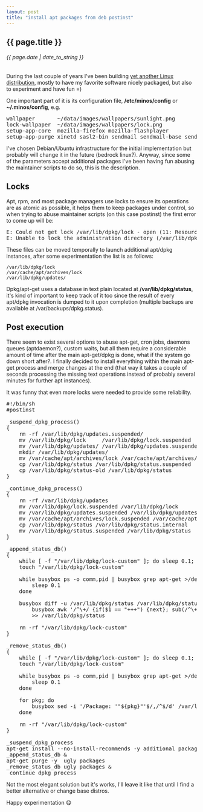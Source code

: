 ```yaml
---
layout: post
title: "install apt packages from deb postinst"
---
```


## {{ page.title }}

###### {{ page.date | date_to_string }}

During the last couple of years I've been building [yet another Linux distribution](https://github.com/minos-org), mostly to have my favorite software nicely packaged, but also to experiment and have fun =)

One important part of it is its configuration file, **/etc/minos/config** or **~/.minos/config**, e.g.

<pre class="sh_sh">
wallpaper       ~/data/images/wallpapers/sunlight.png
lock-wallpaper  ~/data/images/wallpapers/lock.png
setup-app-core  mozilla-firefox mozilla-flashplayer
setup-app-purge xinetd sasl2-bin sendmail sendmail-base sendmail-bin sensible-mda
</pre>

I've chosen Debian/Ubuntu infrastructure for the initial implementation but probably will change it in the future (bedrock linux?). Anyway, since some of the parameters accept additional packages I've been having fun abusing the maintainer scripts to do so, this is the description.

## Locks

Apt, rpm, and most package managers use locks to ensure its operations are as atomic as possible, it helps them to keep packages under control, so when trying to abuse maintainer scripts (on this case postinst) the first error to come up will be:

<pre class="sh_sh">
E: Could not get lock /var/lib/dpkg/lock - open (11: Resource temporarily unavailable)
E: Unable to lock the administration directory (/var/lib/dpkg/), is another process using it?`
</pre>

These files can be moved temporally to launch additional apt/dpkg instances, after some experimentation the list is as follows:

    /var/lib/dpkg/lock
    /var/cache/apt/archives/lock
    /var/lib/dpkg/updates/

Dpkg/apt-get uses a database in text plain located at **/var/lib/dpkg/status**, it's kind of important to keep track of it too since the result of every apt/dpkg invocation is dumped to it upon completion (multiple backups are available at /var/backups/dpkg.status).

## Post execution

There seem to exist several options to abuse apt-get, cron jobs, daemons queues (aptdaemon?), custom waits, but all them require a considerable amount of time after the main apt-get/dpkg is done, what if the system go down short after?. I finally decided to install everything within the main apt-get process and merge changes at the end (that way it takes a couple of seconds processing the missing text operations instead of probably several minutes for further apt instances).

It was funny that even more locks were needed to provide some reliability.

<pre class="sh_sh">
#!/bin/sh
#postinst

_suspend_dpkg_process()
{
    rm -rf /var/lib/dpkg/updates.suspended/
    mv /var/lib/dpkg/lock     /var/lib/dpkg/lock.suspended
    mv /var/lib/dpkg/updates/ /var/lib/dpkg/updates.suspended
    mkdir /var/lib/dpkg/updates/
    mv /var/cache/apt/archives/lock /var/cache/apt/archives/lock.suspended
    cp /var/lib/dpkg/status /var/lib/dpkg/status.suspended
    cp /var/lib/dpkg/status-old /var/lib/dpkg/status
}

_continue_dpkg_process()
{
    rm -rf /var/lib/dpkg/updates
    mv /var/lib/dpkg/lock.suspended /var/lib/dpkg/lock
    mv /var/lib/dpkg/updates.suspended /var/lib/dpkg/updates
    mv /var/cache/apt/archives/lock.suspended /var/cache/apt/archives/lock
    cp /var/lib/dpkg/status /var/lib/dpkg/status.internal
    mv /var/lib/dpkg/status.suspended /var/lib/dpkg/status
}

_append_status_db()
{
    while [ -f "/var/lib/dpkg/lock-custom" ]; do sleep 0.1; done
    touch "/var/lib/dpkg/lock-custom"

    while busybox ps -o comm,pid | busybox grep apt-get >/dev/null 2>&1; do
        sleep 0.1
    done

    busybox diff -u /var/lib/dpkg/status /var/lib/dpkg/status.internal |   \
        busybox awk '/^\+/ {if($1 == "+++") {next}; sub(/^\+/,""); print}' \
        >> /var/lib/dpkg/status

    rm -rf "/var/lib/dpkg/lock-custom"
}

_remove_status_db()
{
    while [ -f "/var/lib/dpkg/lock-custom" ]; do sleep 0.1; done
    touch "/var/lib/dpkg/lock-custom"

    while busybox ps -o comm,pid | busybox grep apt-get >/dev/null 2>&1; do
        sleep 0.1
    done

    for pkg; do
        busybox sed -i '/Package: '"${pkg}"'$/,/^$/d' /var/lib/dpkg/status
    done

    rm -rf "/var/lib/dpkg/lock-custom"
}

_suspend_dpkg_process
apt-get install --no-install-recommends -y additional packages
_append_status_db &
apt-get purge -y  ugly packages
_remove_status_db ugly packages &
_continue_dpkg_process
</pre>

Not the most elegant solution but it's works, I'll leave it like that until I find a better alternative or change base distros.

Happy experimentation &#128523;
